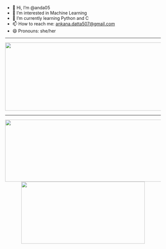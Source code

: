 - 👋 Hi, I’m @anda05
- 👀 I’m interested in Machine Learning
- 🌱 I’m currently learning Python and C
- 📫 How to reach me: ankana.datta507@gmail.com
- 😄 Pronouns: she/her

<!---
anda05/anda05 is a ✨ special ✨ repository because its `README.md` (this file) appears on your GitHub profile.
You can click the Preview link to take a look at your changes.
--->
---

<p align="center">
  <img width="800" height="220" src="https://streak-stats.demolab.com?user=anda05&theme=highcontrast&include_all_commits=true&count_private=true&hide_border=true&border_radius=5&card_width=800">
</p>

---
<p align="center">
  <img width="600" height="200" src="https://github-readme-stats.vercel.app/api?username=anda05&show_icons=true&theme=vision-friendly-dark&include_all_commits=true&count_private=true">
  <img width="400" height="200" src="https://github-readme-stats.vercel.app/api/top-langs/?username=anda05&layout=compact&theme=vision-friendly-dark&include_all_commits=true&count_private=true">
</p>
